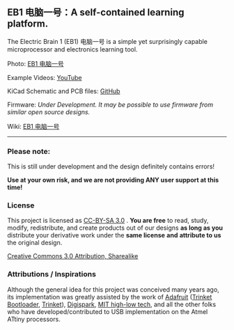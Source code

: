## EB1 电脑一号：A self-contained learning platform.

The Electric Brain 1 (EB1) 电脑一号 is a simple yet surprisingly capable microprocessor and electronics learning tool.

Photo: [EB1 电脑一号](http://www.samuraicircuits.com/MediaWiki/images/7/71/EB1_600_179.jpg)

Example Videos: [YouTube](https://www.youtube.com/playlist?list=PLsja6VAzoAFjkEiDmtCvSfQOGpww-VMCa)

KiCad Schematic and PCB files: [GitHub](https://github.com/robojay/EB1/)

Firmware: *Under Development. It may be possible to use firmware from similar open source designs.*

Wiki: [EB1 电脑一号](http://www.samuraicircuits.com/MediaWiki/index.php?title=EB1) 

----

### Please note:

This is still under development and the design definitely contains errors!  

**Use at your own risk, and we are not providing ANY user support at this time!**

### License

This project is licensed as [CC-BY-SA 3.0](http://creativecommons.org/licenses/by-sa/3.0/cn/) . **You are free** to read, study, modify, redistribute, and create products out of our designs **as long as you** distribute your derivative work under the **same license** **and** **attribute to us** the original design.

[Creative Commons 3.0 Attribution, Sharealike](http://creativecommons.org/licenses/by-sa/3.0/cn/)

### Attributions / Inspirations

Although the general idea for this project was conceived many years ago, its implementation was greatly assisted by the work of [Adafruit](http://www.adafruit.com) ([Trinket Bootloader](https://github.com/adafruit/Adafruit-Trinket-Gemma-Bootloader), [Trinket](https://learn.adafruit.com/introducing-trinket/introduction)), [Digispark](http://digistump.com/products/1), [MIT high-low tech](http://highlowtech.org), and all the other folks who have developed/contributed to USB implementation on the Atmel ATtiny processors.
